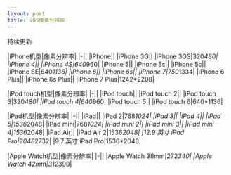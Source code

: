 ```yaml
---
layout: post
title: iOS像素分辨率
---
```

持续更新

|iPhone机型|像素分辨率|
|-||
|iPhone||
|iPhone 3G||
|iPhone 3GS|320*480|
|iPhone 4||
|iPhone 4S|640*960|
|iPhone 5||
|iPhone 5s||
|iPhone 5c||
|iPhone SE|640*1136|
|iPhone 6||
|iPhone 6s||
|iPhone 7|750*1334|
|iPhone 6 Plus||
|iPhone 6s Plus||
|iPhone 7 Plus|1242*2208|

|iPod touch机型|像素分辨率|
|-||
|iPod touch||
|iPod touch 2||
|iPod touch 3|320*480|
|iPod touch 4|640*960|
|iPod touch 5||
|iPod touch 6|640*1136|

|iPad机型|像素分辨率|
|-||
|iPad||
|iPad 2|768*1024|
|iPad 3||
|iPad 4||
|iPad 5|1536*2048|
|iPad mini|768*1024|
|iPad mini 2||
|iPad mini 3||
|iPad mini 4|1536*2048|
|iPad Air||
|iPad Air 2|1536*2048|
|12.9 英寸 iPad Pro|2048*2732|
|9.7 英寸 iPad Pro|1536*2048|

|Apple Watch机型|像素分辨率|
|-||
|Apple Watch 38mm|272*340|
|Apple Watch 42mm|312*390|
